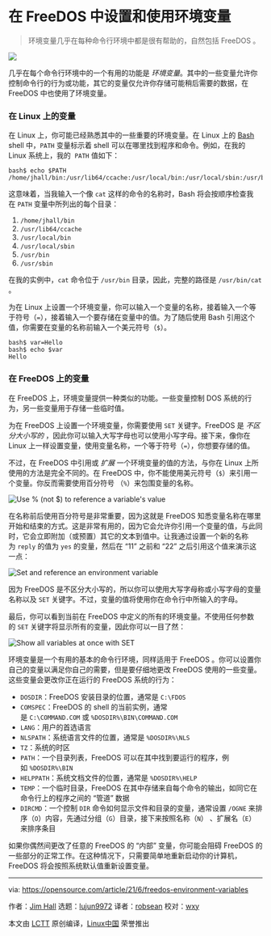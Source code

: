 [#]: subject: (Set and use environment variables in FreeDOS)
[#]: via: (https://opensource.com/article/21/6/freedos-environment-variables)
[#]: author: (Jim Hall https://opensource.com/users/jim-hall)
[#]: collector: (lujun9972)
[#]: translator: (robsean)
[#]: reviewer: (wxy)
[#]: publisher: (wxy)
[#]: url: ( )

在 FreeDOS 中设置和使用环境变量
======

> 环境变量几乎在每种命令行环境中都是很有帮助的，自然包括 FreeDOS 。

![](https://img.linux.net.cn/data/attachment/album/202111/18/152155twzasgwwrzsmmvs2.jpg)

几乎在每个命令行环境中的一个有用的功能是 _环境变量_。其中的一些变量允许你控制命令行的行为或功能，其它的变量仅允许你存储可能稍后需要的数据，在 FreeDOS 中也使用了环境变量。

### 在 Linux 上的变量

在 Linux 上，你可能已经熟悉其中的一些重要的环境变量。在 Linux 上的 [Bash][2] shell 中，`PATH` 变量标示着 shell 可以在哪里找到程序和命令。例如，在我的 Linux 系统上，我的  `PATH` 值如下：

```
bash$ echo $PATH
/home/jhall/bin:/usr/lib64/ccache:/usr/local/bin:/usr/local/sbin:/usr/bin:/usr/sbin
```

这意味着，当我输入一个像 `cat` 这样的命令的名称时，Bash 将会按顺序检查我在 `PATH` 变量中所列出的每个目录：

  1. `/home/jhall/bin`
  2. `/usr/lib64/ccache`
  3. `/usr/local/bin`
  4. `/usr/local/sbin`
  5. `/usr/bin`
  6. `/usr/sbin`

在我的实例中，`cat` 命令位于 `/usr/bin` 目录，因此，完整的路径是 `/usr/bin/cat` 。

为在 Linux 上设置一个环境变量，你可以输入一个变量的名称，接着输入一个等于符号（`=`），接着输入一个要存储在变量中的值。为了随后使用 Bash 引用这个值，你需要在变量的名称前输入一个美元符号（`$`）。

```
bash$ var=Hello
bash$ echo $var
Hello
```

### 在 FreeDOS 上的变量

在 FreeDOS 上，环境变量提供一种类似的功能。一些变量控制 DOS 系统的行为，另一些变量用于存储一些临时值。

为在 FreeDOS 上设置一个环境变量，你需要使用 `SET` 关键字。FreeDOS 是 _不区分大小写的_ ，因此你可以输入大写字母也可以使用小写字母。接下来，像你在 Linux 上一样设置变量，使用变量名称，一个等于符号（`=`），你想要存储的值。

不过，在 FreeDOS 中引用或 _扩展_ 一个环境变量的值的方法，与你在 Linux 上所使用的方法是完全不同的。在 FreeDOS 中，你不能使用美元符号（`$`）来引用一个变量。你反而需要使用百分符号 （`%`）来包围变量的名称。

![Use % (not $) to reference a variable's value][3]

在名称前后使用百分符号是非常重要，因为这就是 FreeDOS 知悉变量名称在哪里开始和结束的方式。这是非常有用的，因为它会允许你引用一个变量的值，与此同时，它会立即附加（或预置）其它的文本到值中。让我通过设置一个新的名称为 `reply` 的值为 `yes` 的变量，然后在 “11” 之前和 “22” 之后引用这个值来演示这一点：

![Set and reference an environment variable][5]

因为 FreeDOS 是不区分大小写的，所以你可以使用大写字母称或小写字母的变量名称以及 `SET` 关键字。不过，变量的值将使用你在命令行中所输入的字母。

最后，你可以看到当前在 FreeDOS 中定义的所有的环境变量。不使用任何参数的 `SET` 关键字将显示所有的变量，因此你可以一目了然：

![Show all variables at once with SET][6]

环境变量是一个有用的基本的命令行环境，同样适用于 FreeDOS 。你可以设置你自己的变量以满足你自己的需要，但是要仔细地更改 FreeDOS 使用的一些变量。这些变量会更改你正在运行的 FreeDOS 系统的行为：

  * `DOSDIR`：FreeDOS 安装目录的位置，通常是 `C:\FDOS`
  * `COMSPEC`：FreeDOS 的 shell 的当前实例，通常是 `C:\COMMAND.COM` 或 `%DOSDIR%\BIN\COMMAND.COM`
  * `LANG`：用户的首选语言
  * `NLSPATH`：系统语言文件的位置，通常是 `%DOSDIR%\NLS` 
  * `TZ`：系统的时区
  * `PATH`：一个目录列表，FreeDOS 可以在其中找到要运行的程序，例如 `%DOSDIR%\BIN`
  * `HELPPATH`：系统文档文件的位置，通常是 `%DOSDIR%\HELP`
  * `TEMP`：一个临时目录，FreeDOS 在其中存储来自每个命令的输出，如同它在命令行上的程序之间的 “管道” 数据
  * `DIRCMD`：一个控制 `DIR` 命令如何显示文件和目录的变量，通常设置 `/OGNE` 来排序（`O`）内容，先通过分组（`G`）目录，接下来按照名称（`N`） 、扩展名（`E`）来排序条目

如果你偶然间更改了任意的 FreeDOS 的 “内部” 变量，你可能会阻碍 FreeDOS 的一些部分的正常工作。在这种情况下，只需要简单地重新启动你的计算机，FreeDOS 将会按照系统默认值重新设置变量。

--------------------------------------------------------------------------------

via: https://opensource.com/article/21/6/freedos-environment-variables

作者：[Jim Hall][a]
选题：[lujun9972][b]
译者：[robsean](https://github.com/robsean)
校对：[wxy](https://github.com/wxy)

本文由 [LCTT](https://github.com/LCTT/TranslateProject) 原创编译，[Linux中国](https://linux.cn/) 荣誉推出

[a]: https://opensource.com/users/jim-hall
[b]: https://github.com/lujun9972
[1]: https://opensource.com/sites/default/files/styles/image-full-size/public/lead-images/career_journey_road_gps_path_map_520.png?itok=PpL6jJgY 
[2]: https://opensource.com/article/19/8/using-variables-bash
[3]: https://opensource.com/sites/default/files/uploads/env-path.png
[4]: https://creativecommons.org/licenses/by-sa/4.0/
[5]: https://opensource.com/sites/default/files/uploads/env-vars.png
[6]: https://opensource.com/sites/default/files/uploads/env-set.png
